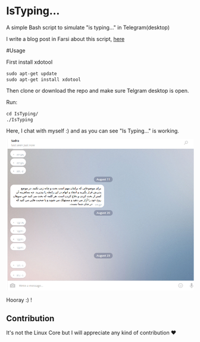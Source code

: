 # IsTyping...
A simple Bash script to simulate "is typing..." in Telegram(desktop)

I write a blog post in Farsi about this script, [here](https://sadraa.me/40linebash/)

#Usage

First install xdotool
```
sudo apt-get update
sudo apt-get install xdotool
 ```
Then clone or download the repo and make sure Telgram desktop is open.

Run:
```
cd IsTyping/
./IsTyping
```

Here, I chat with myself :) and as you can see "Is Typing..." is working.

![alt](https://github.com/01sadra/IsTyping.../blob/master/GifSample/isTypingSample.gif "gif sample")

Hooray :) !


## Contribution

It's not the Linux Core but I will appreciate any kind of contribution :heart:
